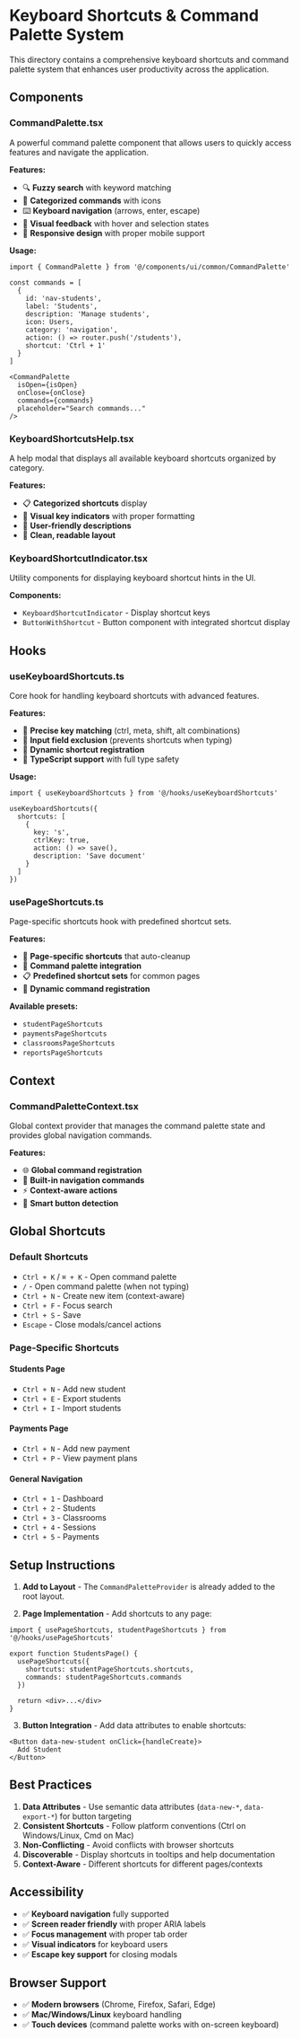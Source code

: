 # Keyboard Shortcuts & Command Palette System

This directory contains a comprehensive keyboard shortcuts and command palette system that enhances user productivity across the application.

## Components

### CommandPalette.tsx
A powerful command palette component that allows users to quickly access features and navigate the application.

**Features:**
- 🔍 **Fuzzy search** with keyword matching
- 📂 **Categorized commands** with icons
- ⌨️ **Keyboard navigation** (arrows, enter, escape)
- 🎨 **Visual feedback** with hover and selection states
- 📱 **Responsive design** with proper mobile support

**Usage:**
```tsx
import { CommandPalette } from '@/components/ui/common/CommandPalette'

const commands = [
  {
    id: 'nav-students',
    label: 'Students',
    description: 'Manage students',
    icon: Users,
    category: 'navigation',
    action: () => router.push('/students'),
    shortcut: 'Ctrl + 1'
  }
]

<CommandPalette
  isOpen={isOpen}
  onClose={onClose}
  commands={commands}
  placeholder="Search commands..."
/>
```

### KeyboardShortcutsHelp.tsx
A help modal that displays all available keyboard shortcuts organized by category.

**Features:**
- 📋 **Categorized shortcuts** display
- 🎯 **Visual key indicators** with proper formatting
- 📖 **User-friendly descriptions**
- 🎨 **Clean, readable layout**

### KeyboardShortcutIndicator.tsx
Utility components for displaying keyboard shortcut hints in the UI.

**Components:**
- `KeyboardShortcutIndicator` - Display shortcut keys
- `ButtonWithShortcut` - Button component with integrated shortcut display

## Hooks

### useKeyboardShortcuts.ts
Core hook for handling keyboard shortcuts with advanced features.

**Features:**
- 🎯 **Precise key matching** (ctrl, meta, shift, alt combinations)
- 🚫 **Input field exclusion** (prevents shortcuts when typing)
- 🔄 **Dynamic shortcut registration**
- 📝 **TypeScript support** with full type safety

**Usage:**
```tsx
import { useKeyboardShortcuts } from '@/hooks/useKeyboardShortcuts'

useKeyboardShortcuts({
  shortcuts: [
    {
      key: 's',
      ctrlKey: true,
      action: () => save(),
      description: 'Save document'
    }
  ]
})
```

### usePageShortcuts.ts
Page-specific shortcuts hook with predefined shortcut sets.

**Features:**
- 📄 **Page-specific shortcuts** that auto-cleanup
- 🎯 **Command palette integration**
- 📋 **Predefined shortcut sets** for common pages
- 🔄 **Dynamic command registration**

**Available presets:**
- `studentPageShortcuts`
- `paymentsPageShortcuts`
- `classroomsPageShortcuts`
- `reportsPageShortcuts`

## Context

### CommandPaletteContext.tsx
Global context provider that manages the command palette state and provides global navigation commands.

**Features:**
- 🌐 **Global command registration**
- 🧭 **Built-in navigation commands**
- ⚡ **Context-aware actions**
- 🎯 **Smart button detection**

## Global Shortcuts

### Default Shortcuts
- `Ctrl + K` / `⌘ + K` - Open command palette
- `/` - Open command palette (when not typing)
- `Ctrl + N` - Create new item (context-aware)
- `Ctrl + F` - Focus search
- `Ctrl + S` - Save
- `Escape` - Close modals/cancel actions

### Page-Specific Shortcuts

#### Students Page
- `Ctrl + N` - Add new student
- `Ctrl + E` - Export students
- `Ctrl + I` - Import students

#### Payments Page
- `Ctrl + N` - Add new payment
- `Ctrl + P` - View payment plans

#### General Navigation
- `Ctrl + 1` - Dashboard
- `Ctrl + 2` - Students
- `Ctrl + 3` - Classrooms
- `Ctrl + 4` - Sessions
- `Ctrl + 5` - Payments

## Setup Instructions

1. **Add to Layout** - The `CommandPaletteProvider` is already added to the root layout.

2. **Page Implementation** - Add shortcuts to any page:
```tsx
import { usePageShortcuts, studentPageShortcuts } from '@/hooks/usePageShortcuts'

export function StudentsPage() {
  usePageShortcuts({
    shortcuts: studentPageShortcuts.shortcuts,
    commands: studentPageShortcuts.commands
  })
  
  return <div>...</div>
}
```

3. **Button Integration** - Add data attributes to enable shortcuts:
```tsx
<Button data-new-student onClick={handleCreate}>
  Add Student
</Button>
```

## Best Practices

1. **Data Attributes** - Use semantic data attributes (`data-new-*`, `data-export-*`) for button targeting
2. **Consistent Shortcuts** - Follow platform conventions (Ctrl on Windows/Linux, Cmd on Mac)
3. **Non-Conflicting** - Avoid conflicts with browser shortcuts
4. **Discoverable** - Display shortcuts in tooltips and help documentation
5. **Context-Aware** - Different shortcuts for different pages/contexts

## Accessibility

- ✅ **Keyboard navigation** fully supported
- ✅ **Screen reader friendly** with proper ARIA labels
- ✅ **Focus management** with proper tab order
- ✅ **Visual indicators** for keyboard users
- ✅ **Escape key support** for closing modals

## Browser Support

- ✅ **Modern browsers** (Chrome, Firefox, Safari, Edge)
- ✅ **Mac/Windows/Linux** keyboard handling
- ✅ **Touch devices** (command palette works with on-screen keyboard)